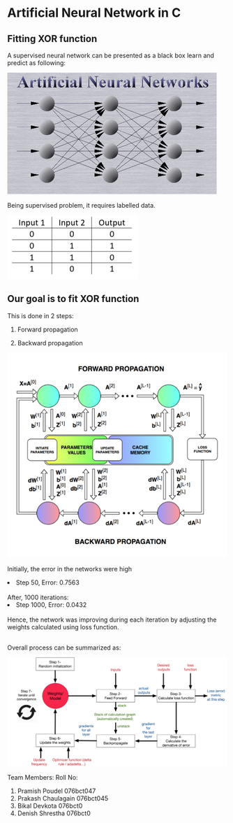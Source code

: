# Artificial Neural Network in C
## Fitting XOR function 


A supervised neural network can be presented as a black box learn and predict as following:

![](files/1.gif)

Being supervised problem, it requires labelled data.

![](files/2.png)

## Our goal is to fit XOR function

This is done in 2 steps:

1. Forward propagation

2. Backward propagation

![](files/f_p_b_p.gif)

Initially, the error in the networks were high
<li>Step 50, Error: 0.7563</li>
<br>
After, 1000 iterations:
<li>Step 1000, Error: 0.0432</li>
<br>
Hence, the network was improving during each iteration by adjusting the weights calculated using loss function.

##

Overall process can be summarized as:

![](files/network.png)

Team Members:                   Roll No:
1. Pramish Poudel               076bct047
2. Prakash Chaulagain           076bct045
3. Bikal Devkota                076bct0
4. Denish Shrestha              076bct0



